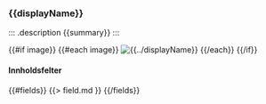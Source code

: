 ### {{displayName}}

::: .description
{{summary}}
:::

{{#if image}}
{{#each image}}
![{{../displayName}}]({{{this}}} "{{../displayName}}")
{{/each}}
{{/if}}

#### Innholdsfelter

{{#fields}}
{{> field.md }}
{{/fields}}

